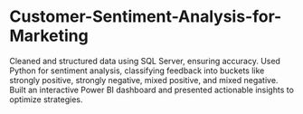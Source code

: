 # Customer-Sentiment-Analysis-for-Marketing
Cleaned and structured data using SQL Server, ensuring accuracy. Used Python for sentiment analysis, classifying feedback into buckets like strongly positive, strongly negative, mixed positive, and mixed negative. Built an interactive Power BI dashboard and presented actionable insights to optimize strategies.
